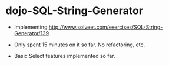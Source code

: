 # dojo-SQL-String-Generator

- Implementing http://www.solveet.com/exercises/SQL-String-Generator/139

- Only spent 15 minutes on it so far. No refactoring, etc.

- Basic Select features implemented so far.
